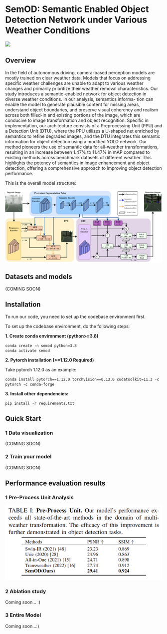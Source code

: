 # SemOD: Semantic Enabled Object Detection Network under Various Weather Conditions
![](./figs/Adverse_Weather_Combined_Visual_small.png)

## Overview

In the field of autonomous driving, camera-based perception models are mostly trained on clear weather data. Models that focus on addressing specific weather challenges are unable to adapt to various weather changes and primarily prioritize their weather removal characteristics. Our study introduces a semantic-enabled network for object detection in diverse weather conditions. In our analysis, semantics informa-
tion can enable the model to generate plausible content for missing areas, understand object boundaries, and preserve visual coherency and realism across both filled-in and existing portions of the image, which are conducive to image transformation and object recognition. Specific in implementation, our architecture
consists of a Preprocessing Unit (PPU) and a Detection Unit (DTU), where the PPU utilizes a U-shaped net enriched by semantics to refine degraded images, and the DTU integrates this semantic information for object detection using a modified YOLO network. Our method pioneers the use of semantic data for all-weather transformations, resulting in an increase between 1.47% to 11.47% in mAP compared to existing methods across benchmark datasets of different weather. This highlights the potency of semantics in image enhancement and object detection, offering a comprehensive approach to improving object detection performance. 

This is the overall model structure: 

![](./figs/Adverse_Weather_Model_1.png)

## Datasets and models

(COMING SOON)

## Installation

To run our code, you need to set up the codebase environment first. 

To set up the codebase environment, do the following steps:

**1. Create conda environment (python>=3.8)**

```shell
conda create -n semod python=3.8
conda activate semod
```

**2. Pytorch installation (>=1.12.0 Required)**

Take pytorch 1.12.0 as an example:

```shell
conda install pytorch==1.12.0 torchvision==0.13.0 cudatoolkit=11.3 -c pytorch -c conda-forge
```

**3. Install other dependencies:**

```
pip install -r requirements.txt
```

 ## Quick Start

### 1 Data visualization 

(COMING SOON)

### 2 Train your model

(COMING SOON)

## Performance evaluation results

### 1 Pre-Process Unit Analysis

![](./figs/pre-process_unit.png)

### 2 Ablation study

Coming soon... :)

### 3 Entire Model

Coming soon...:)

